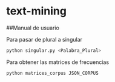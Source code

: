 # text-mining

##Manual de usuario

Para pasar de plural a singular
```python
python singular.py <Palabra_Plural>
```

Para obtener las matrices de frecuencias 
```python
python matrices_corpus JSON_CORPUS
```
